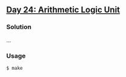 ## [Day 24: Arithmetic Logic Unit](https://adventofcode.com/2021/day/24)

### Solution
...

### Usage
```
$ make
```
